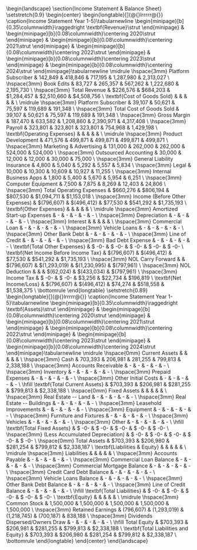 \begin{landscape}
  \section{Income Statement \& Balance Sheet}
  \setstretch{0.9}
  \begin{center}
    \begin{longtable}[]{@{}lrrrrr@{}}
      \caption{Income Statement Year 1-5}\tabularnewline
      \begin{minipage}[b]{0.35\columnwidth}\raggedright
      \textbf{Revenue}\strut
      \end{minipage} & \begin{minipage}[b]{0.08\columnwidth}\centering
      2020\strut
      \end{minipage} & \begin{minipage}[b]{0.08\columnwidth}\centering
      2021\strut
      \end{minipage} & \begin{minipage}[b]{0.08\columnwidth}\centering
      2022\strut
      \end{minipage} & \begin{minipage}[b]{0.08\columnwidth}\centering
      2023\strut
      \end{minipage} & \begin{minipage}[b]{0.08\columnwidth}\centering
      2024\strut
      \end{minipage}\tabularnewline
      \midrule
      \hspace{3mm} Platform Subscriber & 142,849 & 418,846 & 717,195 & 1,287,980 & 2,313,027 \\
      \hspace{3mm} Book Edits & 83,727 & 265,357 & 567,262 & 1,222,680 & 2,195,730 \\
      \hspace{3mm} Total Revenue & \$226,576 & \$684,203 & \$1,284,457 & \$2,510,660 & \$4,508,756 \\
      \textbf{Cost of Goods Sold} & & & & & \\
      \midrule
      \hspace{3mm} Platform Subscriber & 39,107 & 50,621 & 75,597 & 119,689 & 191,348 \\
      \hspace{3mm} Total Cost of Goods Sold & 39,107 & 50,621 & 75,597 & 119,689 & 191,348 \\
      \hspace{3mm} Gross Margin & 187,470 & 633,582 & 1,208,860 & 2,390,971 & 4,317,408 \\
      \hspace{3mm} Payroll & 323,801 & 323,801 & 323,801 & 754,968 & 1,429,198 \\
      \textbf{Operating Expenses} & & & & & \\
      \midrule
      \hspace{3mm} Product Development & 471,576 & 499,871 & 499,871 & 499,871 & 499,871 \\
      \hspace{3mm} Marketing \& Advertising & 131,000 & 262,000 & 262,000 & 524,000 & 524,000 \\
      \hspace{3mm} Outsourced Accounting & 30,000 & 12,000 & 12,000 & 30,000 & 75,000 \\
      \hspace{3mm} General Liability Insurance & 4,800 & 5,040 & 5,292 & 5,557 & 5,834 \\
      \hspace{3mm} Legal & 10,000 & 10,300 & 10,609 & 10,927 & 11,255 \\
      \hspace{3mm} Internal Business Apps & 1,800 & 5,400 & 5,670 & 5,954 & 6,251 \\
      \hspace{3mm} Computer Equipment & 7,500 & 7,875 & 8,269 & 12,403 & 24,806 \\
      \hspace{3mm} Total Operating Expenses & \$660,276 & \$806,194 & \$807,530 & \$1,094,711 & \$1,153,018 \\
      \hspace{3mm} Income (Before Other Expenses) & \$(796,607) & \$(496,412) & \$77,530 & \$541,292 & \$1,735,193 \\
      \textbf{Other Expenses} & & & & & \\
      \midrule
      \hspace{3mm} Amortized Start-up Expenses & - & - & - & - & - \\
      \hspace{3mm} Depreciation & - & - & - & - & - \\
      \hspace{3mm} Interest & & & & & \\
      \hspace{3mm} Commercial Loan & - & - & - & - & - \\
      \hspace{3mm} Vehicle Loans & - & - & - & - & - \\
      \hspace{3mm} Other Bank Debt & - & - & - & - & - \\
      \hspace{3mm} Line of Credit & - & - & - & - & - \\
      \hspace{3mm} Bad Debt Expense & - & - & - & - & - \\
      \textbf{Total Other Expenses} & \$ -0- & \$ -0- & \$ -0- & \$ -0- & \$ -0- \\
      \textbf{Net Income Before Income Tax} & \$(796,607) & \$(496,412) & \$77,530 & \$541,292 & \$1,735,193 \\
      \hspace{3mm} NOL Carry Forward & & \$(796,607) & \$(1,293,019) & \$(1,230,995) & \$(797,961) \\
      \hspace{3mm} NOL Deduction & & & \$(62,024) & \$(433,034) & \$(797,961) \\
      \hspace{3mm} Income Tax & \$ -0- & \$ -0- & \$3,256 & \$22,734 & \$196,819 \\
      \textbf{Net Income/Loss} & \$(796,607) & \$(496,412) & \$74,274 & \$518,558 & \$1,538,375 \\
      \bottomrule
    \end{longtable}
    \setstretch{0.89}
    \begin{longtable}[]{@{}lrrrrr@{}}
      \caption{Income Statement Year 1-5}\tabularnewline
      \begin{minipage}[b]{0.35\columnwidth}\raggedright
      \textbf{Assets}\strut
      \end{minipage} & \begin{minipage}[b]{0.08\columnwidth}\centering
      2020\strut
      \end{minipage} & \begin{minipage}[b]{0.08\columnwidth}\centering
      2021\strut
      \end{minipage} & \begin{minipage}[b]{0.08\columnwidth}\centering
      2022\strut
      \end{minipage} & \begin{minipage}[b]{0.08\columnwidth}\centering
      2023\strut
      \end{minipage} & \begin{minipage}[b]{0.08\columnwidth}\centering
      2024\strut
      \end{minipage}\tabularnewline
      \midrule
      \hspace{0mm} Current Assets & & & & & \\
      \hspace{3mm} Cash & 703,393 & 206,981 & 281,255 & 799,813 & 2,338,188 \\
      \hspace{3mm} Accounts Receivable & - & - & - & - & - \\
      \hspace{3mm} Inventory & - & - & - & - & - \\
      \hspace{3mm} Prepaid Expenses & - & - & - & - & - \\
      \hspace{3mm} Other Initial Costs & - & - & - & - & - \\
      \hfill \textbf{Total Current Assets} & \$703,393 & \$206,981 & \$281,255 & \$799,813 & \$2,338,188 \\
      \hspace{0mm} Fixed Assets & & & & & \\
      \hspace{3mm} Real Estate -- Land & - & - & - & - & - \\
      \hspace{3mm} Real Estate -- Buildings & - & - & - & - & - \\
      \hspace{3mm} Leasehold Improvements & - & - & - & - & - \\
      \hspace{3mm} Equipment & - & - & - & - & - \\
      \hspace{3mm} Furniture and Fixtures & - & - & - & - & - \\
      \hspace{3mm} Vehicles & - & - & - & - & - \\
      \hspace{3mm} Other & - & - & - & - & - \\
      \hfill \textbf{Total Fixed Assets} & \$ -0- & \$ -0- & \$ -0- & \$ -0- & \$ -0- \\
      \hspace{3mm} (Less Accumulated Depreciation) & \$ -0- & \$ -0- & \$ -0- & \$ -0- & \$ -0- \\
      \hspace{0mm} Total Assets & \$703,393 & \$206,980 & \$281,254 & \$799,812 & \$2,338,187 \\
      \textbf{Liabilities \& Equity} & & & & & \\
      \midrule
      \hspace{3mm} Liabilities & & & & & \\
      \hspace{3mm} Accounts Payable & - & - & - & - & - \\
      \hspace{3mm} Commercial Loan Balance & - & - & - & - & - \\
      \hspace{3mm} Commercial Mortgage Balance & - & - & - & - & - \\
      \hspace{3mm} Credit Card Debt Balance & - & - & - & - & - \\
      \hspace{3mm} Vehicle Loans Balance & - & - & - & - & - \\
      \hspace{3mm} Other Bank Debt Balance & - & - & - & - & - \\
      \hspace{3mm} Line of Credit Balance & - & - & - & - & - \\
      \hfill \textbf{Total Liabilities} & \$ -0- & \$ -0- & \$ -0- & \$ -0- & \$ -0- \\
      \textbf{Equity} & & & & & \\
      \midrule
      \hspace{3mm} Common Stock & 1,500,000 & 1,500,000 & 1,500,000 & 1,500,000 & 1,500,000 \\
      \hspace{3mm} Retained Earnings & (796,607) & (1,293,019) & (1,218,745) & (700,187) & 838,188 \\
      \hspace{3mm} Dividends Dispersed/Owners Draw & - & - & - & - & - \\
      \hfill Total Equity & \$703,393 & \$206,981 & \$281,255 & \$799,813 & \$2,338,188 \\
      \textbf{Total Liabilities and Equity} & \$703,393 & \$206,980 & \$281,254 & \$799,812 & \$2,338,187 \\
      \bottomrule
    \end{longtable}
  \end{center}
\end{landscape}
